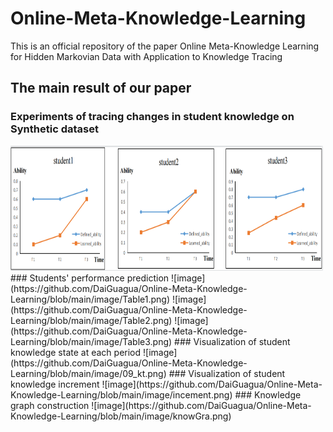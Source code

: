 # Online-Meta-Knowledge-Learning
This is an official repository of the paper Online Meta-Knowledge Learning for Hidden Markovian Data with Application to Knowledge Tracing

## The main result of our paper
### Experiments of tracing changes in student knowledge on Synthetic dataset
<img src="https://github.com/DaiGuagua/Online-Meta-Knowledge-Learning/blob/main/image/simulation.png" width="500" height="200" alt="The blue line in the figure represents the actual student ability change curve, while the orange line represents the change curve of student ability learned by the OMKL algorithm."/>
### Students' performance prediction
![image](https://github.com/DaiGuagua/Online-Meta-Knowledge-Learning/blob/main/image/Table1.png)
![image](https://github.com/DaiGuagua/Online-Meta-Knowledge-Learning/blob/main/image/Table2.png)
![image](https://github.com/DaiGuagua/Online-Meta-Knowledge-Learning/blob/main/image/Table3.png)
### Visualization of student knowledge state at each period
![image](https://github.com/DaiGuagua/Online-Meta-Knowledge-Learning/blob/main/image/09_kt.png)
### Visualization of student knowledge increment
![image](https://github.com/DaiGuagua/Online-Meta-Knowledge-Learning/blob/main/image/incement.png)
### Knowledge graph construction
![image](https://github.com/DaiGuagua/Online-Meta-Knowledge-Learning/blob/main/image/knowGra.png)
